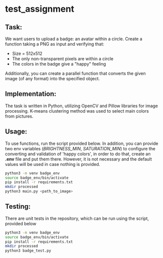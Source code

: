 # test_assignment

## Task: 
We want users to upload a badge: an avatar within a circle. Create a function taking a PNG as input and verifying that:
 - Size = 512x512
 - The only non-transparent pixels are within a circle
 - The colors in the badge give a "happy" feeling

Additionally, you can create a parallel function that converts the given image (of any format) into the specified object.

## Implementation: 

The task is written in Python, utilizing OpenCV and Pillow libraries for image processing. K-means clustering method was used to select main colors from pictures. 

## Usage:
To use functions, run the script provided below. In addition, you can provide two env variables (*BRIGHTNESS_MIN*, *SATURATION_MIN*) to configure the converting and validation of 'happy colors', in order to do that, create an **.env** file and put them there. However, it is not necessary and the default values will be used in case nothing is provided.

```bash
python3 -m venv badge_env
source badge_env/bin/activate
pip install -r requirements.txt
mkdir processed
python3 main.py <path_to_image>
```
## Testing:  
There are unit tests in the repository, which can be run using the script, provided below
```bash
python3 -m venv badge_env
source badge_env/bin/activate
pip install -r requirements.txt
mkdir processed
python3 badge_test.py
```

